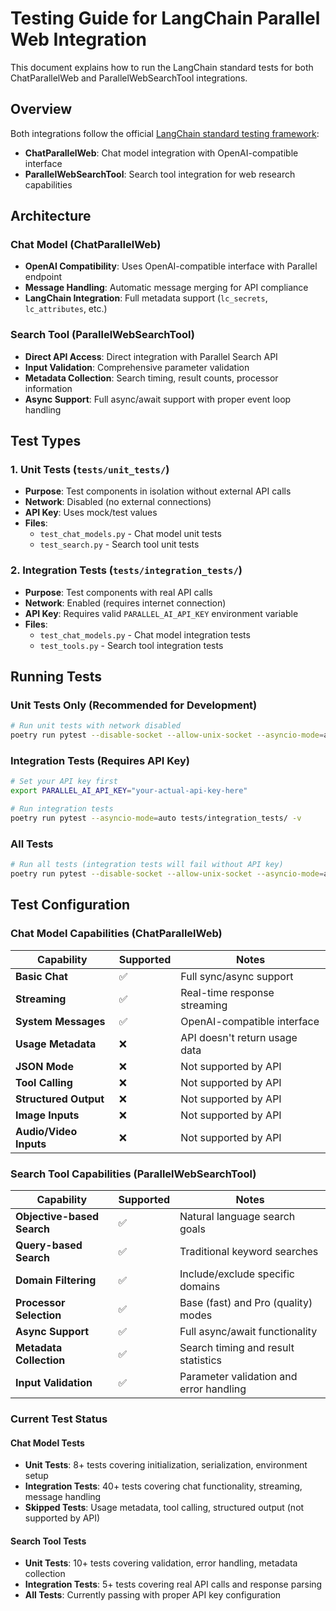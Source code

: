 # Testing Guide for LangChain Parallel Web Integration

This document explains how to run the LangChain standard tests for both ChatParallelWeb and ParallelWebSearchTool integrations.

## Overview

Both integrations follow the official [LangChain standard testing framework](https://python.langchain.com/docs/contributing/testing/):

- **ChatParallelWeb**: Chat model integration with OpenAI-compatible interface
- **ParallelWebSearchTool**: Search tool integration for web research capabilities

## Architecture

### Chat Model (ChatParallelWeb)
- **OpenAI Compatibility**: Uses OpenAI-compatible interface with Parallel endpoint
- **Message Handling**: Automatic message merging for API compliance
- **LangChain Integration**: Full metadata support (`lc_secrets`, `lc_attributes`, etc.)

### Search Tool (ParallelWebSearchTool)
- **Direct API Access**: Direct integration with Parallel Search API
- **Input Validation**: Comprehensive parameter validation
- **Metadata Collection**: Search timing, result counts, processor information
- **Async Support**: Full async/await support with proper event loop handling

## Test Types

### 1. Unit Tests (`tests/unit_tests/`)
- **Purpose**: Test components in isolation without external API calls
- **Network**: Disabled (no external connections)
- **API Key**: Uses mock/test values
- **Files**:
  - `test_chat_models.py` - Chat model unit tests
  - `test_search.py` - Search tool unit tests

### 2. Integration Tests (`tests/integration_tests/`)
- **Purpose**: Test components with real API calls
- **Network**: Enabled (requires internet connection)
- **API Key**: Requires valid `PARALLEL_AI_API_KEY` environment variable
- **Files**:
  - `test_chat_models.py` - Chat model integration tests
  - `test_tools.py` - Search tool integration tests

## Running Tests

### Unit Tests Only (Recommended for Development)
```bash
# Run unit tests with network disabled
poetry run pytest --disable-socket --allow-unix-socket --asyncio-mode=auto tests/unit_tests/ -v
```

### Integration Tests (Requires API Key)
```bash
# Set your API key first
export PARALLEL_AI_API_KEY="your-actual-api-key-here"

# Run integration tests
poetry run pytest --asyncio-mode=auto tests/integration_tests/ -v
```

### All Tests
```bash
# Run all tests (integration tests will fail without API key)
poetry run pytest --disable-socket --allow-unix-socket --asyncio-mode=auto tests/ -v
```

## Test Configuration

### Chat Model Capabilities (ChatParallelWeb)
| Capability | Supported | Notes |
|------------|-----------|-------|
| **Basic Chat** | ✅ | Full sync/async support |
| **Streaming** | ✅ | Real-time response streaming |
| **System Messages** | ✅ | OpenAI-compatible interface |
| **Usage Metadata** | ❌ | API doesn't return usage data |
| **JSON Mode** | ❌ | Not supported by API |
| **Tool Calling** | ❌ | Not supported by API |
| **Structured Output** | ❌ | Not supported by API |
| **Image Inputs** | ❌ | Not supported by API |
| **Audio/Video Inputs** | ❌ | Not supported by API |

### Search Tool Capabilities (ParallelWebSearchTool)
| Capability | Supported | Notes |
|------------|-----------|-------|
| **Objective-based Search** | ✅ | Natural language search goals |
| **Query-based Search** | ✅ | Traditional keyword searches |
| **Domain Filtering** | ✅ | Include/exclude specific domains |
| **Processor Selection** | ✅ | Base (fast) and Pro (quality) modes |
| **Async Support** | ✅ | Full async/await functionality |
| **Metadata Collection** | ✅ | Search timing and result statistics |
| **Input Validation** | ✅ | Parameter validation and error handling |

### Current Test Status

#### Chat Model Tests
- **Unit Tests**: 8+ tests covering initialization, serialization, environment setup
- **Integration Tests**: 40+ tests covering chat functionality, streaming, message handling
- **Skipped Tests**: Usage metadata, tool calling, structured output (not supported by API)

#### Search Tool Tests
- **Unit Tests**: 10+ tests covering validation, error handling, metadata collection
- **Integration Tests**: 5+ tests covering real API calls and response parsing
- **All Tests**: Currently passing with proper API key configuration
